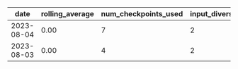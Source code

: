 | date | rolling_average | num_checkpoints_used | input_diversity |
| --- | --- | --- | --- |
| 2023-08-04 |  0.00 | 7 | 2 |
| 2023-08-03 |  0.00 | 4 | 2 |
